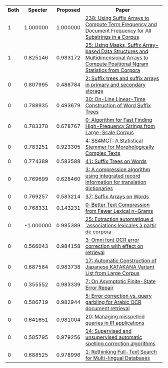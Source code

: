 <html><table><tr>
<th>Both</th>
<th>Specter</th>
<th>Proposed</th>
<th>Paper</th>
</tr>
<tr>
<td>1</td>
<td>1.000000</td>
<td>1.000000</td>
<td><a href="https://www.semanticscholar.org/paper/9df3e898f36c8cd7afc82f3cd080dc94fd779aca">238: Using Suffix Arrays to Compute Term Frequency and Document Frequency for All Substrings in a Corpus</a></td>
</tr>
<tr>
<td>1</td>
<td>0.825146</td>
<td>0.983172</td>
<td><a href="https://www.semanticscholar.org/paper/1de33096e9365ba22c9749c32be5e7747ba26bd2">25: Using Masks, Suffix Array-based Data Structures and Multidimensional Arrays to Compute Positional Ngram Statistics from Corpora</a></td>
</tr>
<tr>
<td>0</td>
<td>0.807995</td>
<td>0.488784</td>
<td><a href="https://www.semanticscholar.org/paper/6821bf9bbcfb9ad4a76b12789adab2375d98ffa3">2: Suffix trees and suffix arrays in primary and secondary storage</a></td>
</tr>
<tr>
<td>0</td>
<td>0.788935</td>
<td>0.493679</td>
<td><a href="https://www.semanticscholar.org/paper/b54c47bc0ab0bc83f079194097ff5b6f3feb13b7">30: On-Line Linear-Time Construction of Word Suffix Trees</a></td>
</tr>
<tr>
<td>0</td>
<td>0.783378</td>
<td>0.678767</td>
<td><a href="https://www.semanticscholar.org/paper/e39773c4d801a5db16e82c272ec4c11b9fb70f4d">0: Algorithm for Fast Finding High-Frequency Strings from Large-Scale Corpus</a></td>
</tr>
<tr>
<td>0</td>
<td>0.783251</td>
<td>0.923305</td>
<td><a href="https://www.semanticscholar.org/paper/0d922996c344ac06f9dee3608b823ce4c0245e19">4: SS4MCT: A Statistical Stemmer for Morphologically Complex Texts</a></td>
</tr>
<tr>
<td>0</td>
<td>0.774389</td>
<td>0.583588</td>
<td><a href="https://www.semanticscholar.org/paper/0aea4f1f74293714df23f196590154fbf3952598">41: Suffix Trees on Words</a></td>
</tr>
<tr>
<td>0</td>
<td>0.769699</td>
<td>0.628460</td>
<td><a href="https://www.semanticscholar.org/paper/63a18f1bc0e7b647b4bc14585d50b4fed7fc3812">3: A compression algorithm using integrated record information for translation dictionaries</a></td>
</tr>
<tr>
<td>0</td>
<td>0.769257</td>
<td>0.583214</td>
<td><a href="https://www.semanticscholar.org/paper/42d2acb5e34f701df96ebfd817a8b9a9a8365b7f">37: Suffix Arrays on Words</a></td>
</tr>
<tr>
<td>0</td>
<td>0.768331</td>
<td>0.143231</td>
<td><a href="https://www.semanticscholar.org/paper/dc3a0245d8fd3866e2e2cf6c30d80852f8f192ee">0: Better Text Compression from Fewer Lexical n-Grams</a></td>
</tr>
<tr>
<td>0</td>
<td>-1.000000</td>
<td>0.985389</td>
<td><a href="https://www.semanticscholar.org/paper/fef4ce216fef97761d179e8eeb1b044bb66bfabd">25: Extraction automatique d´associations lexicales à partir de corpora</a></td>
</tr>
<tr>
<td>0</td>
<td>0.566043</td>
<td>0.984158</td>
<td><a href="https://www.semanticscholar.org/paper/249a729935a81e4c2cf7b34b4c3b147586ff5dea">3: Omni font OCR error correction with effect on retrieval</a></td>
</tr>
<tr>
<td>0</td>
<td>0.687584</td>
<td>0.983738</td>
<td><a href="https://www.semanticscholar.org/paper/412f34ced754ce8c9971c83be03311e70d007975">17: Automatic Construction of Japanese KATAKANA Variant List from Large Corpus</a></td>
</tr>
<tr>
<td>0</td>
<td>0.355552</td>
<td>0.983339</td>
<td><a href="https://www.semanticscholar.org/paper/6ff02664102b64a3ccab873a6558d96316e147ff">7: On Asymptotic Finite-State Error Repair</a></td>
</tr>
<tr>
<td>0</td>
<td>0.586719</td>
<td>0.982944</td>
<td><a href="https://www.semanticscholar.org/paper/e4bc8e08c958794d898ea36ad26eeaadd3d6957c">5: Error correction vs. query garbling for Arabic OCR document retrieval</a></td>
</tr>
<tr>
<td>0</td>
<td>0.641651</td>
<td>0.981004</td>
<td><a href="https://www.semanticscholar.org/paper/1f8ca432e05fd59a34b826d78f8234f4d16d0a8e">20: Managing misspelled queries in IR applications</a></td>
</tr>
<tr>
<td>0</td>
<td>0.585795</td>
<td>0.979256</td>
<td><a href="https://www.semanticscholar.org/paper/225ae6e1b01f11e1406d62293bed84f041691336">14: Supervised and unsupervised automatic spelling correction algorithms</a></td>
</tr>
<tr>
<td>0</td>
<td>0.688525</td>
<td>0.978996</td>
<td><a href="https://www.semanticscholar.org/paper/b4986d8fdf6a8225435d66f2c709559d0002e4fb">1: Rethinking Full-Text Search for Multi-lingual Databases</a></td>
</tr>
</table></html>
